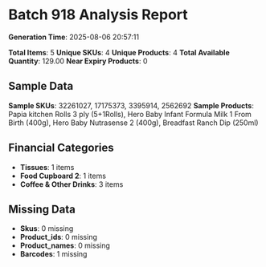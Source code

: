 # Batch 918 Analysis Report

**Generation Time**: 2025-08-06 20:57:11

**Total Items**: 5
**Unique SKUs**: 4
**Unique Products**: 4
**Total Available Quantity**: 129.00
**Near Expiry Products**: 0

## Sample Data
**Sample SKUs**: 32261027, 17175373, 3395914, 2562692
**Sample Products**: Papia kitchen Rolls 3 ply (5+1Rolls), Hero Baby Infant Formula Milk 1 From Birth (400g), Hero Baby Nutrasense 2 (400g), Breadfast Ranch Dip (250ml)

## Financial Categories
- **Tissues**: 1 items
- **Food Cupboard 2**: 1 items
- **Coffee & Other Drinks**: 3 items

## Missing Data
- **Skus**: 0 missing
- **Product_ids**: 0 missing
- **Product_names**: 0 missing
- **Barcodes**: 1 missing
